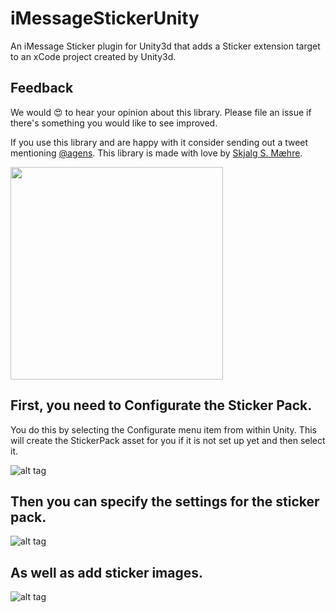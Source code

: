 # iMessageStickerUnity

An iMessage Sticker plugin for Unity3d that adds a Sticker extension target to an xCode project created by Unity3d.


## Feedback

We would 😍 to hear your opinion about this library. Please file an issue if there's something you would like to see improved.

If you use this library and are happy with it consider sending out a tweet mentioning [@agens](https://twitter.com/agens). This library is made with love by [Skjalg S. Mæhre](https://github.com/Skjalgsm).

[<img src="http://static.agens.no/images/agens_logo_w_slogan_avenir_medium.png" width="340" />](http://agens.no/)

## First, you need to Configurate the Sticker Pack.
You do this by selecting the Configurate menu item from within Unity.
This will create the StickerPack asset for you if it is not set up yet and then select it.

![alt tag](https://raw.githubusercontent.com/agens-no/iMessageStickerUnity/master/meta/Configurate.png)

## Then you can specify the settings for the sticker pack.

![alt tag](https://raw.githubusercontent.com/agens-no/iMessageStickerUnity/master/meta/StickerPackAsset.png)

## As well as add sticker images.

![alt tag](https://raw.githubusercontent.com/agens-no/iMessageStickerUnity/master/meta/AddingStickers.png)
